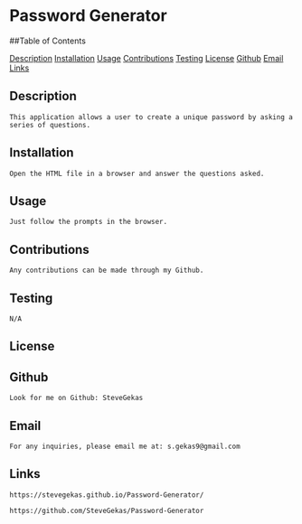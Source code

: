 # Password Generator
  
   

  ##Table of Contents
  
   [Description](#description)
   [Installation](#installation)
   [Usage](#usage)
   [Contributions](#contributions)
   [Testing](#testing)
   [License](#license)
   [Github](#github)
   [Email](#email)
   [Links](#links)
  
  

  ## Description
    This application allows a user to create a unique password by asking a series of questions.

  ## Installation
    Open the HTML file in a browser and answer the questions asked.

  ## Usage
    Just follow the prompts in the browser.

  ## Contributions
    Any contributions can be made through my Github.

  ## Testing
    N/A

  ## License
  
    
  ## Github
    Look for me on Github: SteveGekas

  ## Email
    For any inquiries, please email me at: s.gekas9@gmail.com

  ## Links
    https://stevegekas.github.io/Password-Generator/
    
    https://github.com/SteveGekas/Password-Generator

